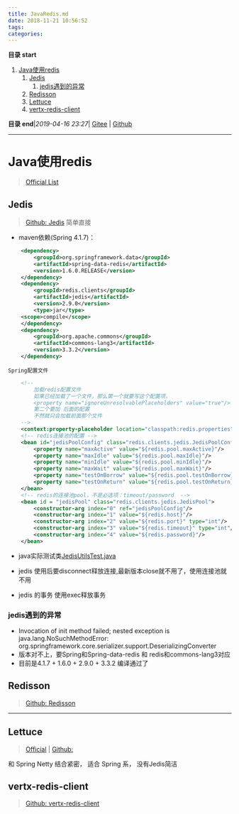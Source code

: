 ```yaml
---
title: JavaRedis.md
date: 2018-11-21 10:56:52
tags: 
categories: 
---
```


**目录 start**
 
1. [Java使用redis](#java使用redis)
    1. [Jedis](#jedis)
        1. [jedis遇到的异常](#jedis遇到的异常)
    1. [Redisson](#redisson)
    1. [Lettuce](#lettuce)
    1. [vertx-redis-client](#vertx-redis-client)

**目录 end**|_2019-04-16 23:27_| [Gitee](https://gitee.com/gin9/Memo) | [Github](https://github.com/Kuangcp/Memo)
****************************************
# Java使用redis
> [Official List](https://redis.io/clients#java)

## Jedis
> [Github: Jedis](https://github.com/xetorthio/jedis) 简单直接 

- maven依赖(Spring 4.1.7)：
```xml
    <dependency>
        <groupId>org.springframework.data</groupId>
        <artifactId>spring-data-redis</artifactId>
        <version>1.6.0.RELEASE</version>
    </dependency>
    <dependency>
        <groupId>redis.clients</groupId>
        <artifactId>jedis</artifactId>
        <version>2.9.0</version>
        <type>jar</type>
    <scope>compile</scope>
    </dependency>
    <dependency>
        <groupId>org.apache.commons</groupId>
        <artifactId>commons-lang3</artifactId>
        <version>3.3.2</version>
    </dependency>
```
`Spring配置文件`
```xml
    <!--
        加载redis配置文件 
        如果已经加载了一个文件，那么第一个就要写这个配置项，
        <property name="ignoreUnresolvablePlaceholders" value="true"/>
        第二个要加 后面的配置 
        不然就只会加载前面那个文件
    -->
    <context:property-placeholder location="classpath:redis.properties" ignore-unresolvable="true"/>
    <!-- redis连接池的配置 -->
    <bean id="jedisPoolConfig" class="redis.clients.jedis.JedisPoolConfig">
        <property name="maxActive" value="${redis.pool.maxActive}"/>
        <property name="maxIdle" value="${redis.pool.maxIdle}"/>
        <property name="minIdle" value="${redis.pool.minIdle}"/>
        <property name="maxWait" value="${redis.pool.maxWait}"/>
        <property name="testOnBorrow" value="${redis.pool.testOnBorrow}"/>
        <property name="testOnReturn" value="${redis.pool.testOnReturn}"/>
    </bean>
    <!-- redis的连接池pool，不是必选项：timeout/password  -->
    <bean id = "jedisPool" class="redis.clients.jedis.JedisPool">
        <constructor-arg index="0" ref="jedisPoolConfig"/>
        <constructor-arg index="1" value="${redis.host}"/>
        <constructor-arg index="2" value="${redis.port}" type="int"/>
        <constructor-arg index="3" value="${redis.timeout}" type="int"/>
        <constructor-arg index="4" value="${redis.password}"/>
    </bean>
```

- java实际测试类[JedisUtilsTest.java](https://github.com/Kuangcp/Maven_SSM/blob/master/src/test/java/redis/JedisUtilTest.java)

- jedis 使用后要disconnect释放连接,最新版本close就不用了，使用连接池就不用
- jedis 的事务 使用exec释放事务

### jedis遇到的异常
- Invocation of init method failed; nested exception is java.lang.NoSuchMethodError: org.springframework.core.serializer.support.DeserializingConverter
- 版本对不上，要Spring和Spring-data-redis 和 redis和commons-lang3对应
- 目前是4.1.7 + 1.6.0 + 2.9.0 + 3.3.2 编译通过了	

## Redisson
> [Github: Redisson](https://github.com/redisson/redisson)

*********************
## Lettuce
> [Official](https://lettuce.io/) | [Github:](https://github.com/lettuce-io/lettuce-core)

和 Spring Netty 结合紧密， 适合 Spring 系， 没有Jedis简洁

## vertx-redis-client
> [Github: vertx-redis-client](https://github.com/vert-x3/vertx-redis-client)

